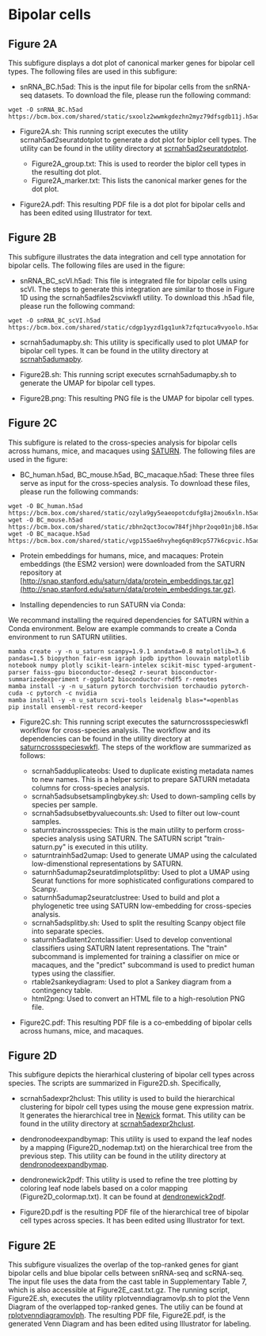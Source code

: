 # Bipolar cells

## Figure 2A

This subfigure displays a dot plot of canonical marker genes for bipolar cell types. The following files are used in this subfigure:

- snRNA_BC.h5ad: This is the input file for bipolar cells from the snRNA-seq datasets. To download the file, please run the following command:

```
wget -O snRNA_BC.h5ad https://bcm.box.com/shared/static/sxoolz2wwmkgdezhn2myz79dfsgdb11j.h5ad
```

- Figure2A.sh: This running script executes the utility scrnah5ad2seuratdotplot to generate a dot plot for biplor cell types. The utility can be found in the utility directory at [scrnah5ad2seuratdotplot](../../utility/scrnah5ad2seuratdotplot).
  - Figure2A_group.txt: This is used to reorder the biplor cell types in the resulting dot plot.
  - Figure2A_marker.txt: This lists the canonical marker genes for the dot plot.

- Figure2A.pdf: This resulting PDF file is a dot plot for bipolar cells and has been edited using Illustrator for text.

## Figure 2B

This subfigure illustrates the data integration and cell type annotation for bipolar cells. The following files are used in the figure:

- snRNA_BC_scVI.h5ad: This file is integrated file for bipolar cells using scVI. The steps to generate this integration are similar to those in Figure 1D using the scrnah5adfiles2scviwkfl utility. To download this .h5ad file, please run the following command:

```
wget -O snRNA_BC_scVI.h5ad https://bcm.box.com/shared/static/cdgp1yyzd1gq1unk7zfqztuca9vyoolo.h5ad
```

- scrnah5adumapby.sh: This utility is specifically used to plot UMAP for bipolar cell types. It can be found in the utility directory at [scrnah5adumapby](../../utility/scrnah5adumapby).

- Figure2B.sh: This running script executes scrnah5adumapby.sh to generate the UMAP for bipolar cell types.

- Figure2B.png: This resulting PNG file is the UMAP for bipolar cell types.

## Figure 2C

This subfigure is related to the cross-species analysis for bipolar cells across humans, mice, and macaques using [SATURN](https://github.com/snap-stanford/SATURN). The following files are used in the figure:

- BC_human.h5ad, BC_mouse.h5ad, BC_macaque.h5ad: These three files serve as input for the cross-species analysis. To download these files, please run the following commands:

```
wget -O BC_human.h5ad https://bcm.box.com/shared/static/ozyla9gy5eaeopotcdufg8aj2mou6xln.h5ad
wget -O BC_mouse.h5ad https://bcm.box.com/shared/static/zbhn2qct3ocow784fjhhpr2oqo01njb8.h5ad
wget -O BC_macaque.h5ad https://bcm.box.com/shared/static/vgp155ae6hvyheg6qn89cp577k6cpvic.h5ad
```

- Protein embeddings for humans, mice, and macaques: Protein embeddings (the ESM2 version) were downloaded from the SATURN repository at [http://snap.stanford.edu/saturn/data/protein_embeddings.tar.gz](http://snap.stanford.edu/saturn/data/protein_embeddings.tar.gz).

- Installing dependencies to run SATURN via Conda:

We recommand installing the required dependencies for SATURN within a Conda environment. Below are example commands to create a Conda environment to run SATURN utilities.

```
mamba create -y -n u_saturn scanpy=1.9.1 anndata=0.8 matplotlib=3.6 pandas=1.5 biopython fair-esm igraph ipdb ipython louvain matplotlib notebook numpy plotly scikit-learn-intelex scikit-misc typed-argument-parser faiss-gpu bioconductor-deseq2 r-seurat bioconductor-summarizedexperiment r-ggplot2 bioconductor-rhdf5 r-remotes
mamba install -y -n u_saturn pytorch torchvision torchaudio pytorch-cuda -c pytorch -c nvidia
mamba install -y -n u_saturn scvi-tools leidenalg blas=*=openblas
pip install ensembl-rest record-keeper
```

- Figure2C.sh: This running script executes the saturncrossspecieswkfl workflow for cross-species analysis. The workflow and its dependencies can be found in the utility directory at [saturncrossspecieswkfl](../../utility/saturncrossspecieswkfl). The steps of the workflow are summarized as follows: 

  - scrnah5adduplicateobs: Used to duplicate existing metadata names to new names. This is a helper script to prepare SATURN metadata columns for cross-species analysis.
  - scrnah5adsubsetsamplingbykey.sh: Used to down-sampling cells by species per sample.
  - scrnah5adsubsetbyvaluecounts.sh: Used to filter out low-count samples.
  - saturntraincrossspecies: This is the main utility to perform cross-species analysis using SATURN. The SATURN script "train-saturn.py" is executed in this utility.
  - saturntrainh5ad2umap: Used to generate UMAP using the calculated low-dimenstional representations by SATURN.
  - saturnh5adumap2seuratdimplotsplitby: Used to plot a UMAP using Seurat functions for more sophisticated configurations compared to Scanpy.
  - saturnh5adumap2seuratclustree: Used to build and plot a phylogenetic tree using SATURN low-embedding for cross-species analysis.
  - scrnah5adsplitby.sh: Used to split the resulting Scanpy object file into separate species.
  - saturnh5adlatent2cntclassifier: Used to develop conventional classifiers using SATURN latent representations. The "train" subcommand is implemented for training a classifier on mice or macaques, and the "predict" subcommand is used to predict human types using the classifier.
  - rtable2sankeydiagram: Used to plot a Sankey diagram from a contingency table.
  - html2png: Used to convert an HTML file to a high-resolution PNG file.

- Figure2C.pdf: This resulting PDF file is a co-embedding of bipolar cells across humans, mice, and macaques.

## Figure 2D

This subfigure depicts the hierarhical clustering of bipolar cell types across species. The scripts are summarized in Figure2D.sh. Specifically,

- scrnah5adexpr2hclust: This utility is used to build the hierarchical clustering for bipolr cell types using the mouse gene expression matrix. It generates the hierarchical tree in [Newick](https://en.wikipedia.org/wiki/Newick_format) format. This utility can be found in the utility directory at [scrnah5adexpr2hclust](../../utility/scrnah5adexpr2hclust).

- dendronodeexpandbymap: This utility is used to expand the leaf nodes by a mapping (Figure2D_nodemap.txt) on the hierarchical tree from the previous step. This utility can be found in the utility directory at [dendronodeexpandbymap](../../utility/dendronodeexpandbymap).

- dendronewick2pdf: This utility is used to refine the tree plotting by coloring leaf node labels based on a color mapping (Figure2D_colormap.txt). It can be found at [dendronewick2pdf](../../utility/dendronewick2pdf).

- Figure2D.pdf is the resulting PDF file of the hierarchical tree of bipolar cell types across species. It has been edited using Illustrator for text.

## Figure 2E

This subfigure visualizes the overlap of the top-ranked genes for giant bipolar cells and blue bipolar cells between snRNA-seq and scRNA-seq. The input file uses the data from the cast table in Supplementary Table 7, which is also accessible at Figure2E_cast.txt.gz. The running script, Figure2E.sh, executes the utility rplotvenndiagramovlp.sh to plot the Venn Diagram of the overlapped top-ranked genes. The utiliy can be found at [rplotvenndiagramovlph](../../utility/rplotvenndiagramovlp). The resulting PDF file, Figure2E.pdf, is the generated Venn Diagram and has been edited using Illustrator for labeling.

